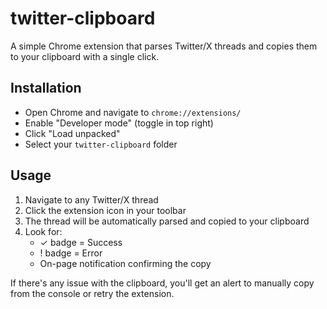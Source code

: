 # twitter-clipboard

A simple Chrome extension that parses Twitter/X threads and copies them to your clipboard with a single click.

## Installation
   - Open Chrome and navigate to `chrome://extensions/`
   - Enable "Developer mode" (toggle in top right)
   - Click "Load unpacked"
   - Select your `twitter-clipboard` folder

## Usage

1. Navigate to any Twitter/X thread
2. Click the extension icon in your toolbar
3. The thread will be automatically parsed and copied to your clipboard
4. Look for:
   - ✓ badge = Success
   - ! badge = Error
   - On-page notification confirming the copy

If there's any issue with the clipboard, you'll get an alert to manually copy from the console or retry the extension.

